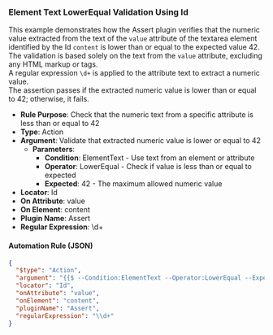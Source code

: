 ### Element Text LowerEqual Validation Using Id

This example demonstrates how the Assert plugin verifies that the numeric value extracted from the text of the `value` attribute of the textarea element identified by the Id `content` is lower than or equal to the expected value 42.  
The validation is based solely on the text from the `value` attribute, excluding any HTML markup or tags.  
A regular expression `\d+` is applied to the attribute text to extract a numeric value.  
The assertion passes if the extracted numeric value is lower than or equal to 42; otherwise, it fails.

- **Rule Purpose**: Check that the numeric text from a specific attribute is less than or equal to 42  
- **Type**: Action  
- **Argument**: Validate that extracted numeric value is lower or equal to 42  
  - **Parameters**:  
    - **Condition**: ElementText - Use text from an element or attribute  
    - **Operator**: LowerEqual - Check if value is less than or equal to expected  
    - **Expected**: 42 - The maximum allowed numeric value  
- **Locator**: Id  
- **On Attribute**: value  
- **On Element**: content  
- **Plugin Name**: Assert  
- **Regular Expression**: \d+

#### Automation Rule (JSON)

```json
{
  "$type": "Action",
  "argument": "{{$ --Condition:ElementText --Operator:LowerEqual --Expected:42}}",
  "locator": "Id",
  "onAttribute": "value",
  "onElement": "content",
  "pluginName": "Assert",
  "regularExpression": "\\d+"
}
```
